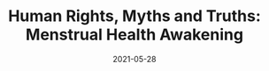 ---
title: 'Human Rights, Myths and Truths: Menstrual Health Awakening'
permalink: /https://web.archive.org/web/20220124222941/https:/sogh.se/human-rights-myths-and-truths-menstrual-health-awakening//
date: 2021-05-28
---